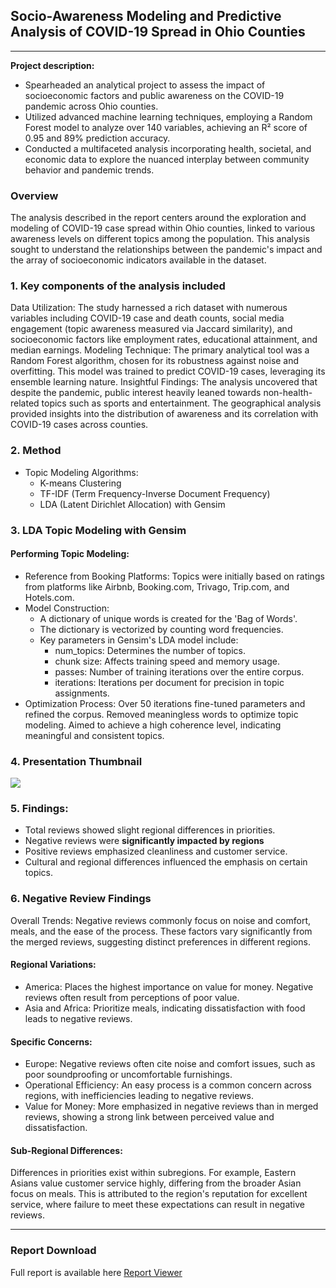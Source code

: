 ## Socio-Awareness Modeling and Predictive Analysis of COVID-19 Spread in Ohio Counties

---
**Project description:** 
-   Spearheaded an analytical project to assess the impact of socioeconomic factors and public awareness on the COVID-19 pandemic across Ohio counties.
-   Utilized advanced machine learning techniques, employing a Random Forest model to analyze over 140 variables, achieving an R² score of 0.95 and 89% prediction accuracy.
-   Conducted a multifaceted analysis incorporating health, societal, and economic data to explore the nuanced interplay between community behavior and pandemic trends.


### Overview

The analysis described in the report centers around the exploration and modeling of COVID-19 case spread within Ohio counties, linked to various awareness levels on different topics among the population. This analysis sought to understand the relationships between the pandemic's impact and the array of socioeconomic indicators available in the dataset.



### 1. Key components of the analysis included

Data Utilization: The study harnessed a rich dataset with numerous variables including COVID-19 case and death counts, social media engagement (topic awareness measured via Jaccard similarity), and socioeconomic factors like employment rates, educational attainment, and median earnings.
Modeling Technique: The primary analytical tool was a Random Forest algorithm, chosen for its robustness against noise and overfitting. This model was trained to predict COVID-19 cases, leveraging its ensemble learning nature.
Insightful Findings: The analysis uncovered that despite the pandemic, public interest heavily leaned towards non-health-related topics such as sports and entertainment. The geographical analysis provided insights into the distribution of awareness and its correlation with COVID-19 cases across counties.


<!-- 
```javascript
if (isAwesome){
  return true
}
``` -->

### 2. Method
- Topic Modeling Algorithms:
  - K-means Clustering
  - TF-IDF (Term Frequency-Inverse Document Frequency)
  - LDA (Latent Dirichlet Allocation) with Gensim


### 3. LDA Topic Modeling with Gensim
#### Performing Topic Modeling:

- Reference from Booking Platforms: Topics were initially based on ratings from platforms like Airbnb, Booking.com, Trivago, Trip.com, and Hotels.com.
- Model Construction:
  - A dictionary of unique words is created for the 'Bag of Words'.
  - The dictionary is vectorized by counting word frequencies.
  - Key parameters in Gensim's LDA model include:
    - num_topics: Determines the number of topics.
    - chunk size: Affects training speed and memory usage.
    - passes: Number of training iterations over the entire corpus.
    - iterations: Iterations per document for precision in topic assignments.
- Optimization Process:
Over 50 iterations fine-tuned parameters and refined the corpus.
Removed meaningless words to optimize topic modeling.
Aimed to achieve a high coherence level, indicating meaningful and consistent topics.



### 4. Presentation Thumbnail

<img src="images/HRA.JPG?raw=true"/>

### 5. Findings:

- Total reviews showed slight regional differences in priorities.
- Negative reviews were **significantly impacted by regions** 
- Positive reviews emphasized cleanliness and customer service.
- Cultural and regional differences influenced the emphasis on certain topics.


### 6. Negative Review Findings
Overall Trends: Negative reviews commonly focus on noise and comfort, meals, and the ease of the process. These factors vary significantly from the merged reviews, suggesting distinct preferences in different regions.

#### Regional Variations:
- America: Places the highest importance on value for money. Negative reviews often result from perceptions of poor value.
- Asia and Africa: Prioritize meals, indicating dissatisfaction with food leads to negative reviews.

#### Specific Concerns:
- Europe: Negative reviews often cite noise and comfort issues, such as poor soundproofing or uncomfortable furnishings.
- Operational Efficiency: An easy process is a common concern across regions, with inefficiencies leading to negative reviews.
- Value for Money: More emphasized in negative reviews than in merged reviews, showing a strong link between perceived value and dissatisfaction.


#### Sub-Regional Differences:
Differences in priorities exist within subregions. For example, Eastern Asians value customer service highly, differing from the broader Asian focus on meals. This is attributed to the region's reputation for excellent service, where failure to meet these expectations can result in negative reviews.

---
### Report Download

Full report is available here <a href="pdf/Hotel_Review_Analysis_Wonha Shin.pdf">Report Viewer</a>
